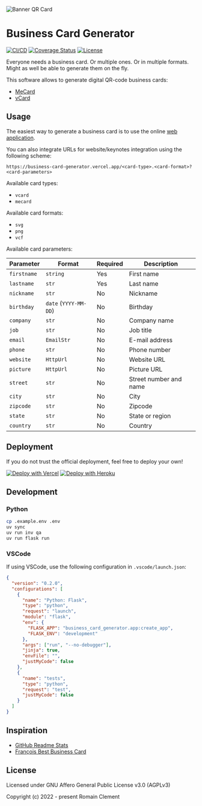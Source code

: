 ![Banner QR Card](https://business-card-generator.vercel.app/vcard.svg?firstname=Romain&lastname=Clement&picture=https%3A%2F%2Fromain-clement.net%2Fstatic%2Ficon.png&company=Freelance&job=Software+|+Data+|+AI&email=contact%2Bgithub%40romain-clement.net&phone=&website=https%3A%2F%2Fromain-clement.net)

# Business Card Generator

[![CI/CD](https://github.com/rclement/business-card-generator/actions/workflows/ci-cd.yml/badge.svg)](https://github.com/rclement/business-card-generator/actions/workflows/ci-cd.yml)
[![Coverage Status](https://img.shields.io/codecov/c/github/rclement/business-card-generator)](https://codecov.io/gh/rclement/business-card-generator)
[![License](https://img.shields.io/github/license/rclement/business-card-generator)](https://github.com/rmnclmnt/business-card-generator/blob/master/LICENSE)

Everyone needs a business card. Or multiple ones. Or in multiple formats.
Might as well be able to generate them on the fly.

This software allows to generate digital QR-code business cards:

- [MeCard](https://en.wikipedia.org/wiki/MeCard_(QR_code))
- [vCard](https://en.wikipedia.org/wiki/VCard)

## Usage

The easiest way to generate a business card is to use the online
[web application](https://business-card-generator.vercel.app).

You can also integrate URLs for website/keynotes integration using the following scheme:

```
https://business-card-generator.vercel.app/<card-type>.<card-format>?<card-parameters>
```

Available card types:

- `vcard`
- `mecard`

Available card formats:

- `svg`
- `png`
- `vcf`

Available card parameters:

| Parameter   | Format                | Required | Description            |
| ----------- | --------------------- | -------- | ---------------------- |
| `firstname` | `string`              | Yes      | First name             |
| `lastname`  | `str`                 | Yes      | Last name              |
| `nickname`  | `str`                 | No       | Nickname               |
| `birthday`  | `date` (`YYYY-MM-DD`) | No       | Birthday               |
| `company`   | `str`                 | No       | Company name           |
| `job`       | `str`                 | No       | Job title              |
| `email`     | `EmailStr`            | No       | E-mail address         |
| `phone`     | `str`                 | No       | Phone number           |
| `website`   | `HttpUrl`             | No       | Website URL            |
| `picture`   | `HttpUrl`             | No       | Picture URL            |
| `street`    | `str`                 | No       | Street number and name |
| `city`      | `str`                 | No       | City                   |
| `zipcode`   | `str`                 | No       | Zipcode                |
| `state`     | `str`                 | No       | State or region        |
| `country`   | `str`                 | No       | Country                |

## Deployment

If you do not trust the official deployment, feel free to deploy your own!

[![Deploy with Vercel](https://vercel.com/button)](https://vercel.com/new/git/external?repository-url=https://github.com/rclement/business-card-generator)
[![Deploy with Heroku](https://www.herokucdn.com/deploy/button.svg)](https://heroku.com/deploy?template=https://github.com/rclement/business-card-generator)

## Development

### Python

```bash
cp .example.env .env
uv sync
uv run inv qa
uv run flask run
```

### VSCode

If using VSCode, use the following configuration in `.vscode/launch.json`:

```json
{
  "version": "0.2.0",
  "configurations": [
    {
      "name": "Python: Flask",
      "type": "python",
      "request": "launch",
      "module": "flask",
      "env": {
        "FLASK_APP": "business_card_generator.app:create_app",
        "FLASK_ENV": "development"
      },
      "args": ["run", "--no-debugger"],
      "jinja": true,
      "envFile": "",
      "justMyCode": false
    },
    {
      "name": "tests",
      "type": "python",
      "request": "test",
      "justMyCode": false
    }
  ]
}
```

## Inspiration

- [GitHub Readme Stats](https://github.com/anuraghazra/github-readme-stats)
- [François Best Business Card](https://francoisbest.com/business-card)

## License

Licensed under GNU Affero General Public License v3.0 (AGPLv3)

Copyright (c) 2022 - present  Romain Clement
